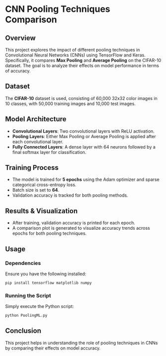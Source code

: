 # CNN Pooling Techniques Comparison

## Overview
This project explores the impact of different pooling techniques in Convolutional Neural Networks (CNNs) using TensorFlow and Keras. Specifically, it compares **Max Pooling** and **Average Pooling** on the CIFAR-10 dataset. The goal is to analyze their effects on model performance in terms of accuracy.

## Dataset
The **CIFAR-10** dataset is used, consisting of 60,000 32x32 color images in 10 classes, with 50,000 training images and 10,000 test images.

## Model Architecture
- **Convolutional Layers**: Two convolutional layers with ReLU activation.
- **Pooling Layers**: Either Max Pooling or Average Pooling is applied after each convolutional layer.
- **Fully Connected Layers**: A dense layer with 64 neurons followed by a final softmax layer for classification.

## Training Process
- The model is trained for **5 epochs** using the Adam optimizer and sparse categorical cross-entropy loss.
- Batch size is set to **64**.
- Validation accuracy is tracked for both pooling methods.

## Results & Visualization
- After training, validation accuracy is printed for each epoch.
- A comparison plot is generated to visualize accuracy trends across epochs for both pooling techniques.

## Usage
### Dependencies
Ensure you have the following installed:
```bash
pip install tensorflow matplotlib numpy
```
### Running the Script
Simply execute the Python script:
```bash
python PoolingML.py
```

## Conclusion
This project helps in understanding the role of pooling techniques in CNNs by comparing their effects on model accuracy.

